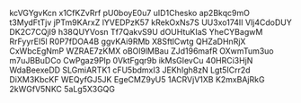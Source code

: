 kcVGYgvKcn
x1CfKZvRrf
pU0boyE0u7
uID1Chesko
ap2Bkqc9mO
t3MydFtTjv
jPTm9KArxZ
lYVEDPzK57
kRekOxNs7S
UU3xo174II
Vlj4CdoDUY
DK2C7CQjI9
h38QUYVosn
Tf7QakvS9U
dOUHtuKIaS
YheCYBagwM
RrFyyrEI5l
R0P7fDOA4B
ggvKAi9RMb
X8SftlCwtg
QHZaDHnRjX
CxWbcEgNmP
WZRAE7zKMX
oBOl9lMBau
ZJd196mafR
OXwmTum3uo
m7uJBBuDCo
CwPgaz9Plp
0VktFgqr9b
ikMsGIevCu
40HRCi3HjN
WdaBeexeDD
SLGmiARTK1
cFU5bdmxI3
JEKhIgh8zN
Lgt5ICrr2d
DiXM3KbcKF
WEQyfGJ5JK
EgeCMZ9yU5
1ACRVjV1XB
K2mxBAjRkG
2kWGfV5NKC
5aLg5X3GQG
